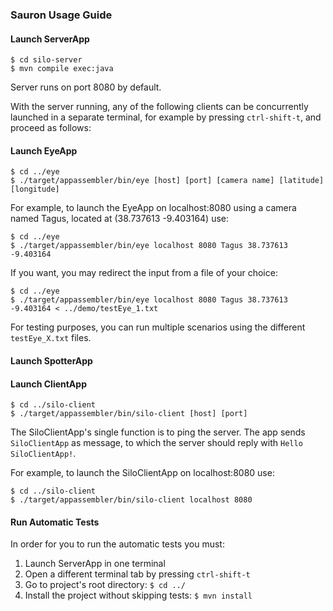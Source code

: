 ### Sauron Usage Guide

#### Launch ServerApp
```
$ cd silo-server
$ mvn compile exec:java
```

Server runs on port 8080 by default.

With the server running, any of the following clients can be concurrently launched in a separate terminal,
 for example by pressing `ctrl-shift-t`, and proceed as follows:

#### Launch EyeApp
```
$ cd ../eye
$ ./target/appassembler/bin/eye [host] [port] [camera name] [latitude] [longitude]
```
For example, to launch the EyeApp on localhost:8080 using a camera named Tagus, 
located at (38.737613 -9.403164) use:

```
$ cd ../eye
$ ./target/appassembler/bin/eye localhost 8080 Tagus 38.737613 -9.403164
```

If you want, you may redirect the input from a file of your choice:

```
$ cd ../eye
$ ./target/appassembler/bin/eye localhost 8080 Tagus 38.737613 -9.403164 < ../demo/testEye_1.txt
```
For testing purposes, you can run multiple scenarios using the different `testEye_X.txt` files.


#### Launch SpotterApp


#### Launch ClientApp
```
$ cd ../silo-client
$ ./target/appassembler/bin/silo-client [host] [port]
```
The SiloClientApp's single function is to ping the server.
The app sends `SiloClientApp` as message, to which the server should reply with `Hello SiloClientApp!`.

For example, to launch the SiloClientApp on localhost:8080 use:

```
$ cd ../silo-client
$ ./target/appassembler/bin/silo-client localhost 8080
```


#### Run Automatic Tests 

In order for you to run the automatic tests you must:
1. Launch ServerApp in one terminal
2. Open a different terminal tab by pressing `ctrl-shift-t`
3. Go to project's root directory: `$ cd ../`
4. Install the project without skipping tests: `$ mvn install`

